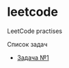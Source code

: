 # leetcode
LeetCode practises

Список задач

- [Задача №1](/../../src/leetcode/services/task/README.md)
